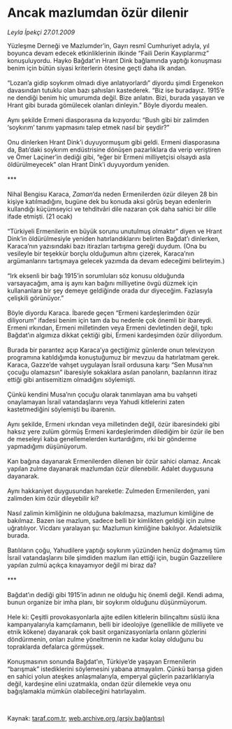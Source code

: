# Ancak mazlumdan özür dilenir

*Leyla İpekçi 27.01.2009*

<div class="taraf_structure_2col_1zq">
<div class="margen_n">



 <p>Yüzleşme Derneği ve Mazlumder’in, Gayrı resmî Cumhuriyet adıyla, yıl boyunca devam edecek etkinliklerinin ilkinde “Faili Derin Kayıplarımız” konuşuluyordu. Hayko Bağdat’ın Hrant Dink bağlamında yaptığı konuşması benim için bütün siyasi kriterlerin ötesine geçti daha ilk andan. <br/><br/>“Lozan’a gidip soykırım olmadı diye anlatıyorlardı” diyordu şimdi Ergenekon davasından tutuklu olan bazı şahısları kastederek. “Biz ise buradayız. 1915’e ne dendiği benim hiç umurumda değil. Bize anlatın. Bizi, burada yaşayan ve Hrant gibi burada gömülecek olanları dinleyin.” Böyle diyordu mealen. <br/><br/>Aynı şekilde Ermeni diasporasına da kızıyordu: “Bush gibi bir zalimden ‘soykırım’ tanımı yapmasını talep etmek nasıl bir şeydir?” <br/><br/>Onu dinlerken Hrant Dink’i duyuyormuşum gibi geldi. Ermeni diasporasına da, Batı’daki soykırım endüstrisine dönüşen pazarlıklara da verip veriştiren ve Ömer Laçiner’in dediği gibi, “eğer bir Ermeni milliyetçisi olsaydı asla öldürülmeyecek” olan Hrant Dink’i duyuyordum yeniden. <br/><br/>*** <br/><br/>Nihal Bengisu Karaca, <i>Zaman</i>’da neden Ermenilerden özür dileyen 28 bin kişiye katılmadığını, bugüne dek bu konuda aksi görüş beyan edenlerin kullandığı küçümseyici ve tehditvâri dile nazaran çok daha sahici bir dille ifade etmişti. (21 ocak) <br/><br/>“Türkiyeli Ermenilerin en büyük sorunu unutulmuş olmaktır” diyen ve Hrant Dink’in öldürülmesiyle yeniden hatırlandıklarını belirten Bağdat’ı dinlerken, Karaca’nın yazısındaki bazı itirazları tartışma gereği duydum. (Ona bu vesileyle bir teşekkür borçlu olduğumun altını çizerek, Karaca’nın argümanlarını tartışmaya gelecek yazımda da devam edeceğimi belirteyim.) <br/><br/>“Irk eksenli bir bağı 1915’in sorumluları söz konusu olduğunda varsayacağım, ama iş aynı kan bağını milliyetine övgü düzmek için kullananlara bir şey demeye geldiğinde orada dur diyeceğim. Fazlasıyla çelişkili görünüyor.” <br/><br/>Böyle diyordu Karaca. İbarede geçen “Ermeni kardeşlerimden özür diliyorum” ifadesi benim için tam da bu nedenle çok önemli bir ibareydi. Ermeni ırkından, Ermeni milletinden veya Ermeni devletinden değil, tıpkı Bağdat’ın algımıza dikkat çektiği gibi, Ermeni kardeşimden özür diliyordum. <br/><br/>Burada bir parantez açıp Karaca’ya geçtiğimiz günlerde onun televizyon programına katıldığımda konuştuğumuz bir mevzuu da hatırlatmam gerek. Karaca, Gazze’de vahşet uygulayan İsrail ordusuna karşı “Sen Musa’nın çocuğu olamazsın” ibaresiyle sokaklara asılan panoların, bazılarının itiraz ettiği gibi antisemitizm olmadığını söylemişti. <br/><br/>Çünkü kendini Musa’nın çocuğu olarak tanımlayan ama bu vahşeti onaylamayan İsrail vatandaşlarını veya Yahudi kitlelerini zaten kastetmediğini söylemişti bu ibarenin. <br/><br/>Aynı şekilde, Ermeni ırkından veya milletinden değil, özür ibaresindeki gibi haksız yere zulüm görmüş Ermeni kardeşlerimden dilediğim bir özür ile ben de meseleyi kaba genellemelerden kurtardığımı, ırki bir gönderme yapmadığımı düşünüyorum. <br/><br/>Kan bağına dayanarak Ermenilerden dilenen bir özür sahici olamaz. Ancak yapılan zulme dayanarak mazlumdan özür dilenebilir. Adalet duygusuna dayanarak. <br/><br/>Aynı hakkaniyet duygusundan hareketle: Zulmeden Ermenilerden, yani zalimden kim özür dileyebilir ki? <br/><br/>Nasıl zalimin kimliğinin ne olduğuna bakılmazsa, mazlumun kimliğine de bakılmaz. Bazen ise mazlum, sadece belli bir kimlikten geldiği için zulme uğratılıyor. Vicdanı yaralayan şu: Mazlumun kimliğine bakılıyor. Adaletsizlik burada. <br/><br/>Batılıların çoğu, Yahudilere yaptığı soykırım yüzünden henüz doğmamış tüm İsrail vatandaşlarını bile şimdiden mazlum ilan ettiği için, bugün Gazzelilere yapılan zulmü açıkça kınayamıyor değil mi biraz da? <br/><br/>*** <br/><br/>Bağdat’ın dediği gibi 1915’in adının ne olduğu hiç önemli değil. Kendi adıma, bunun organize bir imha planı, bir soykırım olduğunu düşünmüyorum. <br/><br/>Hele ki: Çeşitli provokasyonlarla ajite edilen kitlelerin bilinçaltını süslü ikna kampanyalarıyla kamçılamanın, belli bir ideolojiye (genellikle de milliyete ve etnik kökene) dayanarak çok basit organizasyonlarla onların gözlerini döndürmenin, onları zulme yöneltmenin ne kadar kolay olduğunu bu topraklarda defalarca görmüşsek. <br/><br/>Konuşmasının sonunda Bağdat’ın, Türkiye’de yaşayan Ermenilerin “barışmak” istediklerini söylemesini yabana atmayalım. Çünkü barışa giden en sahici yolun ateşkes anlaşmalarıyla, emperyal güçlerin pazarlıklarıyla değil, kardeşine elini uzatmakla, ondan özür dilemekle veya onu bağışlamakla mümkün olabileceğini hatırlayalım.</p>

<br/>


<div id="taraf_not">
</div>

</div>


</div>

Kaynak: [taraf.com.tr](http://www.taraf.com.tr:80/makale/3738.htm), [web.archive.org (arşiv bağlantısı)](http://web.archive.org/web/20090302021905/http://www.taraf.com.tr:80/makale/3738.htm)
